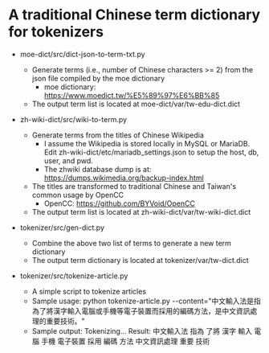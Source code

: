A traditional Chinese term dictionary for tokenizers
====================================================

* moe-dict/src/dict-json-to-term-txt.py
  - Generate terms (i.e., number of Chinese characters >= 2) from the json file compiled by the moe dictionary
    - moe dictionary: https://www.moedict.tw/%E5%89%97%E6%BB%85
  - The output term list is located at moe-dict/var/tw-edu-dict.dict
  
* zh-wiki-dict/src/wiki-to-term.py
  - Generate terms from the titles of Chinese Wikipedia
    - I assume the Wikipedia is stored locally in MySQL or MariaDB.  Edit zh-wiki-dict/etc/mariadb_settings.json to setup the host, db, user, and pwd.
    - The zhwiki database dump is at: https://dumps.wikimedia.org/backup-index.html
  - The titles are transformed to traditional Chinese and Taiwan's common usage by OpenCC
    - OpenCC: https://github.com/BYVoid/OpenCC
  - The output term list is located at zh-wiki-dict/var/tw-wiki-dict.dict
  
* tokenizer/src/gen-dict.py
  - Combine the above two list of terms to generate a new term dictionary
  - The output term dictionary is located at tokenizer/var/tw-dict.dict
  
* tokenizer/src/tokenize-article.py
  - A simple script to tokenize articles
  - Sample usage: 
    python tokenize-article.py --content="中文輸入法是指為了將漢字輸入電腦或手機等電子裝置而採用的編碼方法，是中文資訊處理的重要技術。"
  - Sample output:
    Tokenizing...
    Result:
    中文輸入法
    指為
    了將
    漢字
    輸入
    電腦
    手機
    電子裝置
    採用
    編碼
    方法
    中文資訊處理
    重要
    技術
